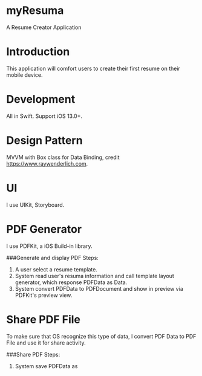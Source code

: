 # myResuma
A Resume Creator Application

# Introduction
This application will comfort users to create their first resume on their mobile device.

# Development
All in Swift. Support iOS 13.0+.
  
# Design Pattern
MVVM with Box<T> class for Data Binding, credit https://www.raywenderlich.com. 

# UI
I use UIKit, Storyboard.

# PDF Generator
I use PDFKit, a iOS Build-in library.

###Generate and display PDF Steps: 
  1. A user select a resume template.
  2. System read user's resuma information and call template layout generator, which response PDFData as Data.
  3. System convert PDFData to PDFDocument and show in preview via PDFKit's preview view.

# Share PDF File
To make sure that OS recognize this type of data, I convert PDF Data to PDF File and use it for share activity.
  
###Share PDF Steps: 
  1. System save PDFData as <title>.pdf in application's local storage, document diractory.
  2. System get file path, URL, and use UIActivityViewController to share file path to other application and PDF supported activities.


